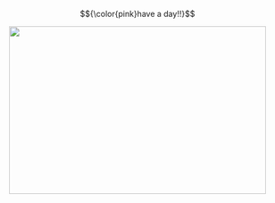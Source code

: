 $${\color{pink}have a day!!}$$

<p align="center">
  <img width="460" height="300" src="https://64.media.tumblr.com/c633ad53007766d291dc79794fb88b0e/3663fe512de42ba0-15/s250x400/26548cea0eb5838d2c23d6ffc4f149ae211527c9.gifv">
</p>



